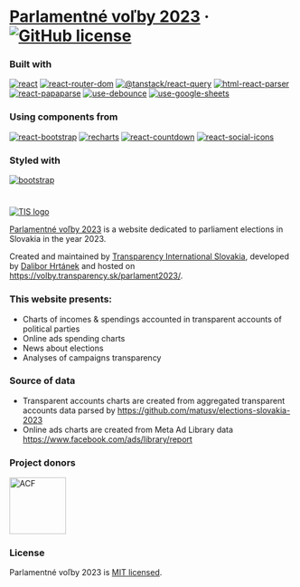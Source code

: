 # [Parlamentné voľby 2023](https://volby.transparency.sk/parlament2023/) &middot; [![GitHub license](https://img.shields.io/badge/license-MIT-yellow.svg)](https://github.com/dacko-sk/tis-volby-23/blob/main/LICENSE)

### Built with

[![react](https://img.shields.io/badge/react-v18.2.0-blue)](https://www.npmjs.com/package/react)
[![react-router-dom](https://img.shields.io/badge/react--router--dom-v6.7.0-blue)](https://www.npmjs.com/package/react-router-dom)
[![@tanstack/react-query](https://img.shields.io/badge/@tanstack/react--query-v4.23.0-blue)](https://www.npmjs.com/package/@tanstack/react-query)
[![html-react-parser](https://img.shields.io/badge/html--react--parser-v3.0.8-blue)](https://www.npmjs.com/package/html-react-parser)
[![react-papaparse](https://img.shields.io/badge/react--papaparse-v4.1.0-blue)](https://www.npmjs.com/package/react-papaparse)
[![use-debounce](https://img.shields.io/badge/use--debounce-v9.0.3-blue)](https://www.npmjs.com/package/use-debounce)
[![use-google-sheets](https://img.shields.io/badge/use--google--sheets-v2.0.0-blue)](https://www.npmjs.com/package/use-debounce)

### Using components from

[![react-bootstrap](https://img.shields.io/badge/react--bootstrap-v2.7.0-yellowgreen)](https://www.npmjs.com/package/react-bootstrap)
[![recharts](https://img.shields.io/badge/recharts-v2.5.0-yellowgreen)](https://www.npmjs.com/package/recharts)
[![react-countdown](https://img.shields.io/badge/react--countdown-v2.3.5-yellowgreen)](https://www.npmjs.com/package/react-countdown)
[![react-social-icons](https://img.shields.io/badge/react--social--icons-v5.15.0-yellowgreen)](https://www.npmjs.com/package/react-social-icons)

### Styled with

[![bootstrap](https://img.shields.io/badge/bootstrap-v5.2.3-orange)](https://www.npmjs.com/package/bootstrap)

#

[![TIS logo](https://transparency.sk/wp-content/uploads/2020/11/tis_full-1.svg)](https://transparency.sk)

[Parlamentné voľby 2023](https://volby.transparency.sk/parlament2023/) is a website dedicated to parliament elections in Slovakia in the year 2023.

Created and maintained by [Transparency International Slovakia](https://transparency.sk/), developed by [Dalibor Hrtánek](https://github.com/dacko-sk) and hosted on https://volby.transparency.sk/parlament2023/.

### This website presents:

-   Charts of incomes & spendings accounted in transparent accounts of political parties
-   Online ads spending charts
-   News about elections
-   Analyses of campaigns transparency

### Source of data

-   Transparent accounts charts are created from aggregated transparent accounts data parsed by
    https://github.com/matusv/elections-slovakia-2023
-   Online ads charts are created from Meta Ad Library data
    https://www.facebook.com/ads/library/report

### Project donors

<img src="https://volby.transparency.sk/samosprava2022/img/ACF_logo.png" alt="ACF" height="100"/>

### License

Parlamentné voľby 2023 is [MIT licensed](./LICENSE).
